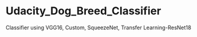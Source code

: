 # Udacity_Dog_Breed_Classifier
 Classifier using VGG16, Custom, SqueezeNet, Transfer Learning-ResNet18
